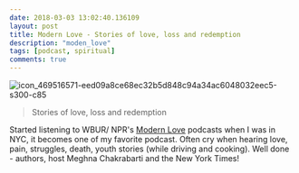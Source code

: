 ```yaml
---
date: 2018-03-03 13:02:40.136109
layout: post
title: Modern Love - Stories of love, loss and redemption
description: "moden_love"
tags: [podcast, spiritual]
comments: true
---
```

![icon_469516571-eed09a8ce68ec32b5d848c94a34ac6048032eec5-s300-c85](https://user-images.githubusercontent.com/5177427/36939296-5564ff64-1ee3-11e8-8cae-1df015ffee64.jpg)

> Stories of love, loss and redemption

Started listening to WBUR/ NPR's [Modern Love](https://www.nytimes.com/column/modern-love) podcasts when I was in NYC, it becomes one of my favorite podcast. Often cry when hearing love, pain, struggles, death, youth stories (while driving and cooking). Well done - authors, host Meghna Chakrabarti and the New York Times!